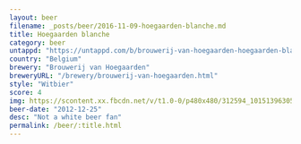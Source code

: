 ```yaml
---
layout: beer
filename: _posts/beer/2016-11-09-hoegaarden-blanche.md
title: Hoegaarden blanche
category: beer
untappd: "https://untappd.com/b/brouwerij-van-hoegaarden-hoegaarden-blanche/6422"
country: "Belgium"
brewery: "Brouwerij van Hoegaarden"
breweryURL: "/brewery/brouwerij-van-hoegaarden.html"
style: "Witbier"
score: 4
img: https://scontent.xx.fbcdn.net/v/t1.0-0/p480x480/312594_10151396305888745_722386464_n.jpg?oh=05351386dd7aea52e02fcb20ae6a5d25&oe=59F63E5A
beer-date: "2012-12-25"
desc: "Not a white beer fan"
permalink: /beer/:title.html
---
```


